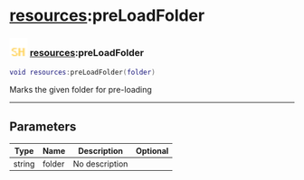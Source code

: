 # [resources](../resources/README.md):preLoadFolder

### <img src="../../.gitbook/assets/shared.png" width="32" height="32" /> [resources](../resources/README.md):preLoadFolder

```lua
void resources:preLoadFolder(folder)
```

Marks the given folder for pre-loading<br>

-----------------
## Parameters

| Type   | Name | Description | Optional |
| ------ | ---- | ----------- | -------: |
| string | folder | No description |   |
